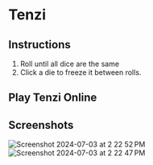 # Tenzi

## Instructions
1. Roll until all dice are the same
2. Click a die to freeze it between rolls.

## Play Tenzi Online


## Screenshots
![Screenshot 2024-07-03 at 2 22 52 PM](https://github.com/kuruxxii/Tenzi/assets/93859201/4ba0ebe4-4756-481e-b505-4cac2369a42d)
![Screenshot 2024-07-03 at 2 22 47 PM](https://github.com/kuruxxii/Tenzi/assets/93859201/76acdacd-502e-4ab2-94f3-cb48a8a59dd3)
